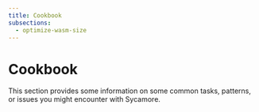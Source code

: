 ```yaml
---
title: Cookbook
subsections:
  - optimize-wasm-size
---
```


# Cookbook

This section provides some information on some common tasks, patterns, or issues
you might encounter with Sycamore.

